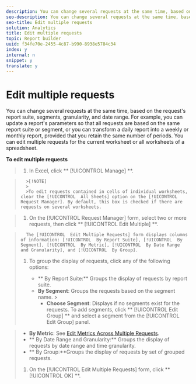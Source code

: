 ```yaml
---
description: You can change several requests at the same time, based on the request's report suite, granularity, and date range.
seo-description: You can change several requests at the same time, based on the request's report suite, granularity, and date range.
seo-title: Edit multiple requests
solution: Analytics
title: Edit multiple requests
topic: Report builder
uuid: f34fe70e-2455-4c87-b990-8938e5784c34
index: y
internal: n
snippet: y
translate: y
---
```


# Edit multiple requests

You can change several requests at the same time, based on the request's report suite, segments, granularity, and date range. For example, you can update a report's parameters so that all requests are based on the same report suite or segment, or you can transform a daily report into a weekly or monthly report, provided that you retain the same number of periods. You can edit multiple requests for the current worksheet or all worksheets of a spreadsheet. 

**To edit multiple requests** 

>1. In Excel, click ** [!UICONTROL  Manage] **.


>       >[!NOTE]
>       >
>       >To edit requests contained in cells of individual worksheets, clear the [!UICONTROL  All Sheets] option on the [!UICONTROL  Request Manager]. By default, this box is checked if there are requests on several worksheets. 

>1. On the [!UICONTROL  Request Manager] form, select two or more requests, then click ** [!UICONTROL  Edit Multiple] **.

>       The [!UICONTROL  Edit Multiple Requests] form displays columns of information: [!UICONTROL  By Report Suite], [!UICONTROL  By Segment], [!UICONTROL  By Metric], [!UICONTROL  By Date Range and Granularity], and [!UICONTROL  By Group]. 
>1. To group the display of requests, click any of the following options:
>    
>    * ** By Report Suite:** Groups the display of requests by report suite.
>    * **By Segment**: Groups the requests based on the segment name. >    
>        * **Choose Segment**: Displays if no segments exist for the requests. To add segments, click ** [!UICONTROL  Edit Group] ** and select a segment from the [!UICONTROL  Edit Group] panel.

>    * **By Metric**: See [ Edit Metrics Across Multiple Requests](../../report_builder_bucket/manage_requests/t_edit_multiple_requests/edit_multiple_metrics.md#concept_1524B059C72C4224AA199411151069AB).
>    * ** By Date Range and Granularity:** Groups the display of requests by date range and time granularity.
>    * ** By Group:**Groups the display of requests by set of grouped requests.
>    
>1. On the [!UICONTROL  Edit Multiple Requests] form, click ** [!UICONTROL  OK] **.
